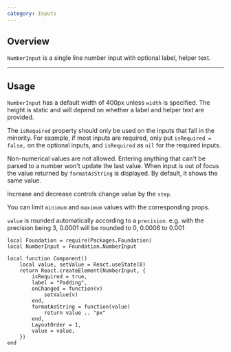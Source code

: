 ```yaml
---
category: Inputs
---
```


## Overview

`NumberInput` is a single line number input with optional label, helper text.

---

## Usage

`NumberInput` has a default width of 400px unless `width` is specified. The height is static and will depend on whether a label and helper text are provided.

The `isRequired` property should only be used on the inputs that fall in the minority. For example, if most inputs are required, only put `isRequired = false,` on the optional inputs, and `isRequired` as `nil` for the required inputs.

Non-numerical values are not allowed. Entering anything that can't be parsed to a number won't update the last value.
When input is out of focus the value returned by `formatAsString` is displayed. By default, it shows the same value.

Increase and decrease controls change value by the `step`.

You can limit `minimum` and `maximum` values with the corresponding props.

`value` is rounded automatically according to a `precision`. e.g. with the precision being 3, 0.0001 will be rounded to 0, 0.0006 to 0.001

```luau
local Foundation = require(Packages.Foundation)
local NumberInput = Foundation.NumberInput

local function Component()
	local value, setValue = React.useState(0)
	return React.createElement(NumberInput, {
		isRequired = true,
		label = "Padding",
		onChanged = function(v)
			setValue(v)
		end,
		formatAsString = function(value)
			return value .. "px"
		end,
		LayoutOrder = 1,
		value = value,
	})
end
```
